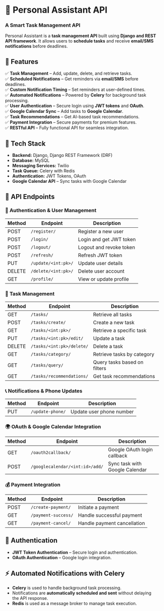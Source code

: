 # **📝 Personal Assistant API**  

### **A Smart Task Management API**  

Personal Assistant is a **task management API** built using **Django and REST API framework**. It allows users to **schedule tasks** and receive **email/SMS notifications** before deadlines.  

## **📌 Features**  

✅ **Task Management** – Add, update, delete, and retrieve tasks.  
✅ **Scheduled Notifications** – Get reminders via **email/SMS** before deadlines.  
✅ **Custom Notification Timing** – Set reminders at user-defined times.  
✅ **Automated Notifications** – Powered by **Celery** for background task processing.  
✅ **User Authentication** – Secure login using **JWT tokens** and **OAuth**.  
✅ **Google Calendar Sync** – Add tasks to **Google Calendar**.  
✅ **Task Recommendations** – Get AI-based task recommendations.  
✅ **Payment Integration** – Secure payments for premium features.  
✅ **RESTful API** – Fully functional API for seamless integration.  

## **🔧 Tech Stack**  

- **Backend:** Django, Django REST Framework (DRF)  
- **Database:** MySQL  
- **Messaging Services:** Twilio  
- **Task Queue:** Celery with Redis  
- **Authentication:** JWT Tokens, OAuth  
- **Google Calendar API** – Sync tasks with Google Calendar  

## **🚀 API Endpoints**  

### 🔐 **Authentication & User Management**  
| Method | Endpoint               | Description                  |
|--------|------------------------|------------------------------|
| POST   | `/register/`           | Register a new user         |
| POST   | `/login/`              | Login and get JWT token     |
| POST   | `/logout/`             | Logout and revoke token     |
| POST   | `/refresh/`            | Refresh JWT token           |
| PUT    | `/update/<int:pk>/`    | Update user details         |
| DELETE | `/delete/<int:pk>/`    | Delete user account         |
| GET    | `/profile/`            | View or update profile      |

### 📌 **Task Management**  
| Method | Endpoint               | Description                  |
|--------|------------------------|------------------------------|
| GET    | `/tasks/`              | Retrieve all tasks          |
| POST   | `/tasks/create/`       | Create a new task           |
| GET    | `/tasks/<int:pk>/`     | Retrieve a specific task    |
| PUT    | `/tasks/<int:pk>/edit/`| Update a task               |
| DELETE | `/tasks/<int:pk>/delete/` | Delete a task         |
| GET    | `/tasks/category/`     | Retrieve tasks by category  |
| GET    | `/tasks/query/`        | Query tasks based on filters |
| GET    | `/tasks/recommendations/` | Get task recommendations |

### 📞 **Notifications & Phone Updates**  
| Method | Endpoint               | Description                  |
|--------|------------------------|------------------------------|
| PUT    | `/update-phone/`       | Update user phone number    |

### 🌍 **OAuth & Google Calendar Integration**  
| Method | Endpoint                          | Description                  |
|--------|-----------------------------------|------------------------------|
| GET    | `/oauth2callback/`               | Google OAuth login callback |
| POST   | `/googlecalendar/<int:id>/add/`  | Sync task with Google Calendar |

### 💰 **Payment Integration**  
| Method | Endpoint               | Description                  |
|--------|------------------------|------------------------------|
| POST   | `/create-payment/`     | Initiate a payment          |
| GET    | `/payment-success/`    | Handle successful payment   |
| GET    | `/payment-cancel/`     | Handle payment cancellation |

## **🔐 Authentication**  
- **JWT Token Authentication** – Secure login and authentication.  
- **OAuth Authentication** – Google login integration.  

## **⚡ Automated Notifications with Celery**  
- **Celery** is used to handle background task processing.  
- Notifications are **automatically scheduled and sent** without delaying the API response.  
- **Redis** is used as a message broker to manage task execution.  

